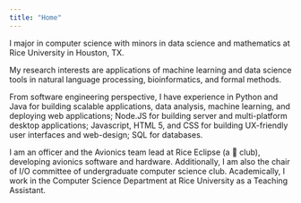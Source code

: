 ```yaml
---
title: "Home"
---
```

I major in computer science with minors in data science and mathematics at Rice 
University in Houston, TX.

My research interests are applications of machine learning and data science 
tools in natural language processing, bioinformatics, and formal methods.

From software engineering perspective, I have experience in Python and Java for 
building scalable applications, data analysis, machine learning, and deploying 
web applications; Node.JS for building server and multi-platform desktop 
applications; Javascript, HTML 5, and CSS for building UX-friendly user 
interfaces and web-design; SQL for databases.

I am an officer and the Avionics team lead at Rice Eclipse (a :rocket: club), 
developing avionics software and hardware. Additionally, I am also the chair
of I/O committee of undergraduate computer science club. Academically, I work in
the Computer Science Department at Rice University as a Teaching Assistant.